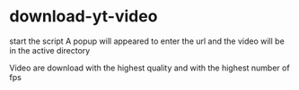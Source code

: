 # download-yt-video

start the script
A popup will appeared to enter the url and the video will be in the active directory

Video are download with the highest quality and with the highest number of fps
